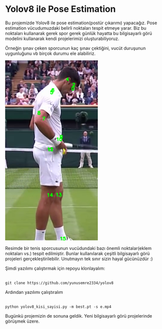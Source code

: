# Yolov8 ile Pose Estimation

Bu projemizde Yolov8 ile pose estimation(postür çıkarımı) yapacağız. Pose estimation vücudumuzdaki belirli noktaları tespit etmeye yarar. Biz bu noktaları kullanarak gerek spor gerek günlük hayatta bu bilgisayarlı görü modelini kullanarak kendi projelerimizi oluşturabiliyoruz. 

Örneğin şınav çeken sporcunun kaç şınav çektiğini, vucüt duruşunun uygunluğunu vb birçok durumu ele alabiliriz.

<img src="./resimler/resim_1.png" alt="Yolov8 ile Pose Estimation" width="300">

Resimde bir tenis sporcusunun vucüdundaki bazı önemli noktalar(eklem noktaları vs.) tespit edilmiştir. Bunlar kullanılarak çeşitli bilgisayarlı görü projeleri gerçekleştirilebilir. Unutmayın tek sınır sizin hayal gücünüzdür :)

Şimdi yazılımı çalıştırmak için repoyu klonlayalım:

```shell

git clone https://github.com/yunusemre2334/yolov8

```


Ardından yazılımı çalıştıralım

```shell

python yolov8_kisi_sayisi.py -m best.pt -s e.mp4

```

Bugünkü projemizin de sonuna geldik. Yeni bilgisayarlı görü projelerinde görüşmek üzere.


